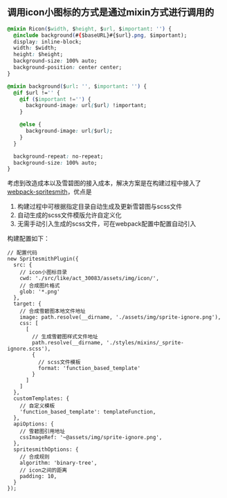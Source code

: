 ## 调用icon小图标的方式是通过mixin方式进行调用的

``` CSS
@mixin Ricon($width, $height, $url, $important: '') {
  @include background(#{$baseURL}#{$url}.png, $important);
  display: inline-block;
  width: $width;
  height: $height;
  background-size: 100% auto;
  background-position: center center;
}

@mixin background($url: '', $important: '') {
  @if $url !='' {
    @if ($important !='') {
      background-image: url($url) !important;
    }

    @else {
      background-image: url($url);
    }
  }

  background-repeat: no-repeat;
  background-size: 100% auto;
}
```

考虑到改造成本以及雪碧图的接入成本，解决方案是在构建过程中接入了[webpack-spritesmith](https://github.com/mixtur/webpack-spritesmith)，优点是

1.  构建过程中可根据指定目录自动生成及更新雪碧图与scss文件
2.  自动生成的scss文件模版允许自定义化
3.  无需手动引入生成的scss文件，可在webpack配置中配置自动引入

构建配置如下：

``` JS
// 配置代码
new SpritesmithPlugin({
  src: {
    // icon小图标目录
    cwd: './src/like/act_30083/assets/img/icon/',
    // 合成图片格式
    glob: '*.png'
  },
  target: {
    // 合成雪碧图本地文件地址
    image: path.resolve(__dirname, './assets/img/sprite-ignore.png'),
    css: [
      [
        // 生成雪碧图样式文件地址
        path.resolve(__dirname, './styles/mixins/_sprite-ignore.scss'),
        {
          // scss文件模板
          format: 'function_based_template'
        }
      ]
    ]
  },
  customTemplates: {
    // 自定义模板
    'function_based_template': templateFunction,
  },
  apiOptions: {
    // 雪碧图引用地址
    cssImageRef: '~@assets/img/sprite-ignore.png',
  },
  spritesmithOptions: {
    // 合成规则
    algorithm: 'binary-tree',
    // icon之间的距离
    padding: 10,
  }
});
```
